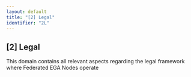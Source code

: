 ```yaml
---
layout: default
title: "[2] Legal"
identifier: "2L"
---
```


## [2] Legal

This domain contains all relevant aspects regarding the legal framework where Federated EGA Nodes operate
